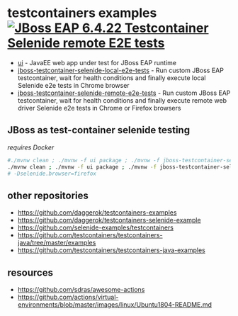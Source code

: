 # testcontainers examples [![JBoss EAP 6.4.22 Testcontainer Selenide remote E2E tests](https://github.com/daggerok/testcontainers-examples/workflows/JBoss%20EAP%206.4.22%20Testcontainer%20Selenide%20remote%20E2E%20tests/badge.svg)](https://github.com/daggerok/testcontainers-examples/actions?query=workflow%3A%22JBoss+EAP+6.4.22+Testcontainer+Selenide+remote+E2E+tests%22)

* [ui](ui) - JavaEE web app under test for JBoss EAP runtime
* [jboss-testcontainer-selenide-local-e2e-tests](jboss-testcontainer-selenide-local-e2e-tests) - Run custom JBoss EAP testcontainer, wait for health conditions and finally execute local Selenide e2e tests in Chrome browser
* [jboss-testcontainer-selenide-remote-e2e-tests](jboss-testcontainer-selenide-remote-e2e-tests) - Run custom JBoss EAP testcontainer, wait for health conditions and finally execute remote web driver Selenide e2e tests in Chrome or Firefox browsers

## JBoss as test-container selenide testing

_requires Docker_

```bash
#./mvnw clean ; ./mvnw -f ui package ; ./mvnw -f jboss-testcontainer-selenide-local-e2e-tests clean test
./mvnw clean ; ./mvnw -f ui package ; ./mvnw -f jboss-testcontainer-selenide-remote-e2e-tests clean test
# -Dselenide.browser=firefox
```

## other repositories

* https://github.com/daggerok/testcontainers-examples
* https://github.com/daggerok/testcontainers-selenide-example
* https://github.com/selenide-examples/testcontainers
* https://github.com/testcontainers/testcontainers-java/tree/master/examples
* https://github.com/testcontainers/testcontainers-java-examples

## resources

* https://github.com/sdras/awesome-actions
* https://github.com/actions/virtual-environments/blob/master/images/linux/Ubuntu1804-README.md
